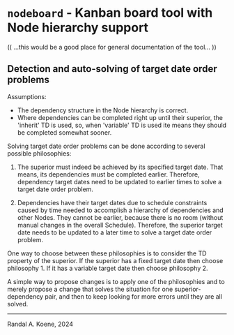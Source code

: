 # `nodeboard` - Kanban board tool with Node hierarchy support

(( ...this would be a good place for general documentation of the tool... ))

## Detection and auto-solving of target date order problems

Assumptions:

- The dependency structure in the Node hierarchy is correct.
- Where dependencies can be completed right up until their superior, the 'inherit'
  TD is used, so, when 'variable' TD is used ite means they should be completed
  somewhat sooner.

Solving target date order problems can be done according to several possible
philosophies:

1. The superior must indeed be achieved by its specified target date. That means,
   its dependencies must be completed earlier. Therefore, dependency target dates
   need to be updated to earlier times to solve a target date order problem.

2. Dependencies have their target dates due to schedule constraints caused by
   time needed to accomplish a hierarchy of dependencies and other Nodes. They
   cannot be earlier, because there is no room (without manual changes in the
   overall Schedule). Therefore, the superior target date needs to be updated to
   a later time to solve a target date order problem.

One way to choose between these philosophies is to consider the TD property of
the superior. If the superior has a fixed target date then choose philosophy 1.
If it has a variable target date then choose philosophy 2.

A simple way to propose changes is to apply one of the philosophies and to merely
propose a change that solves the situation for one superior-dependency pair, and
then to keep looking for more errors until they are all solved.

---
Randal A. Koene, 2024

